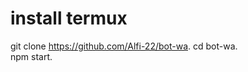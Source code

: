 # install termux
git clone https://github.com/Alfi-22/bot-wa.
cd bot-wa.                        
npm start.         
